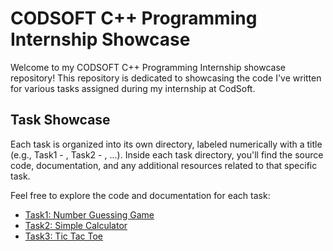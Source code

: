 # CODSOFT C++ Programming Internship Showcase

Welcome to my CODSOFT C++ Programming Internship showcase repository! This repository is dedicated to showcasing the code I've written for various tasks assigned during my internship at CodSoft.

## Task Showcase

Each task is organized into its own directory, labeled numerically with a title (e.g., Task1 - <title1>, Task2 - <title2>, ...). Inside each task directory, you'll find the source code, documentation, and any additional resources related to that specific task.

Feel free to explore the code and documentation for each task:

- [Task1: Number Guessing Game](Task1%20-%20Number%20Guessing%20Game)
- [Task2: Simple Calculator](Task2%20-%20Simple%20Calculator)
- [Task3: Tic Tac Toe](Task3%20-%20Tic%20Tac%20Toe)

